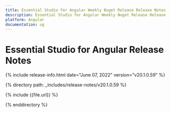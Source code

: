 ```yaml
---
title: Essential Studio for Angular Weekly Nuget Release Release Notes  
description: Essential Studio for Angular Weekly Nuget Release Release Notes  
platform: Angular
documentation: ug
---
```


# Essential Studio for Angular  Release Notes  

{% include release-info.html date="June 07, 2022"  version="v20.1.0.59" %} 


{% directory path: _includes/release-notes/v20.1.0.59 %}

{% include {{file.url}} %}

{% enddirectory %}